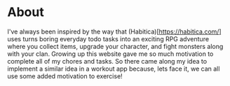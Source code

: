 # About

I've always been inspired by the way that (Habitica)[https://habitica.com/] uses turns boring everyday todo tasks into an exciting RPG adventure where you collect items, upgrade your character, and fight monsters along with your clan. Growing up this website gave me so much motivation to complete all of my chores and tasks.
So there came along my idea to implement a similar idea in a workout app because, lets face it, we can all use some added motivation to exercise!

